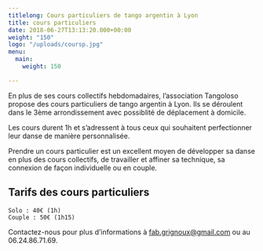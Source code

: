 ```yaml
---
titlelong: Cours particuliers de tango argentin à Lyon
title: cours particuliers
date: 2018-06-27T13:13:20.000+00:00
weight: "150"
logo: "/uploads/coursp.jpg"
menu:
  main:
    weight: 150

---
```

En plus de ses cours collectifs hebdomadaires, l’association Tangoloso propose des cours particuliers de tango argentin à Lyon. Ils se déroulent dans le 3ème arrondissement avec possiblité de déplacement à domicile.

Les cours durent 1h et s’adressent à tous ceux qui souhaitent perfectionner leur danse de manière personnalisée.

Prendre un cours particulier est un excellent moyen de développer sa danse en plus des cours collectifs, de travailler et affiner sa technique, sa connexion de façon individuelle ou en couple.

## Tarifs des cours particuliers

    Solo : 40€ (1h)
    Couple : 50€ (1h15)

Contactez-nous pour plus d’informations à fab.grignoux@gmail.com ou au 06.24.86.71.69.